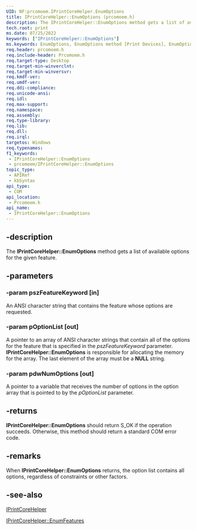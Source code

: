 ```yaml
---
UID: NF:prcomoem.IPrintCoreHelper.EnumOptions
title: IPrintCoreHelper::EnumOptions (prcomoem.h)
description: The IPrintCoreHelper::EnumOptions method gets a list of available options for the given feature.
tech.root: print
ms.date: 07/25/2022
keywords: ["IPrintCoreHelper::EnumOptions"]
ms.keywords: EnumOptions, EnumOptions method [Print Devices], EnumOptions method [Print Devices],IPrintCoreHelper interface, IPrintCoreHelper interface [Print Devices],EnumOptions method, IPrintCoreHelper.EnumOptions, IPrintCoreHelper::EnumOptions, prcomoem/IPrintCoreHelper::EnumOptions, print.iprintcorehelper_enumoptions, print_unidrv-pscript_allplugins_2dc1f4f3-27ab-44d3-8778-45f2eafae92a.xml
req.header: prcomoem.h
req.include-header: Prcomoem.h
req.target-type: Desktop
req.target-min-winverclnt: 
req.target-min-winversvr: 
req.kmdf-ver: 
req.umdf-ver: 
req.ddi-compliance: 
req.unicode-ansi: 
req.idl: 
req.max-support: 
req.namespace: 
req.assembly: 
req.type-library: 
req.lib: 
req.dll: 
req.irql: 
targetos: Windows
req.typenames: 
f1_keywords:
 - IPrintCoreHelper::EnumOptions
 - prcomoem/IPrintCoreHelper::EnumOptions
topic_type:
 - APIRef
 - kbSyntax
api_type:
 - COM
api_location:
 - Prcomoem.h
api_name:
 - IPrintCoreHelper::EnumOptions
---
```


## -description

The **IPrintCoreHelper::EnumOptions** method gets a list of available options for the given feature.

## -parameters

### -param pszFeatureKeyword [in]

An ANSI character string that contains the feature whose options are requested.

### -param pOptionList [out]

A pointer to an array of ANSI character strings that contain all of the options for the feature that is specified in the *pszFeatureKeyword* parameter. **IPrintCoreHelper::EnumOptions** is responsible for allocating the memory for the array. The last element of the array must be a **NULL** string.

### -param pdwNumOptions [out]

A pointer to a variable that receives the number of options in the option array that is pointed to by the *pOptionList* parameter.

## -returns

**IPrintCoreHelper::EnumOptions** should return S_OK if the operation succeeds. Otherwise, this method should return a standard COM error code.

## -remarks

When **IPrintCoreHelper::EnumOptions** returns, the option list contains all options, regardless of constraints or other factors.

## -see-also

[IPrintCoreHelper](./nn-prcomoem-iprintcorehelper.md)

[IPrintCoreHelper::EnumFeatures](./nf-prcomoem-iprintcorehelper-enumfeatures.md)
